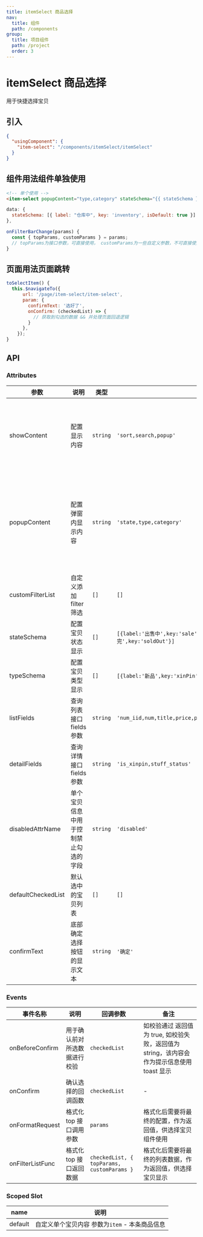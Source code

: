 ```yaml
---
title: itemSelect 商品选择
nav:
  title: 组件
  path: /components
group:
  title: 项目组件
  path: /project
  order: 3
---
```


# itemSelect 商品选择

用于快捷选择宝贝

## 引入

```json
{
  "usingComponent": {
    "item-select": "/components/itemSelect/itemSelect"
  }
}
```

## 组件用法<Badge>组件单独使用</Badge>

```html
<!-- 单个使用 -->
<item-select popupContent="type,category" stateSchema="{{ stateSchema }}" />
```

```js
data: {
  stateSchema: [{ label: "仓库中", key: 'inventory', isDefault: true }]
},

onFilterBarChange(params) {
  const { topParams, customParams } = params;
  // topParams为接口参数，可直接使用， customParams为一些自定义参数，不可直接使用在top接口参数上
}

```

## 页面用法<Badge>页面跳转</Badge>

```js
toSelectItem() {
  this.$navigateTo({
      url: '/page/item-select/item-select',
      param: {
        confirmText: '选好了',
        onConfirm: (checkedList) => {
          // 获取到勾选的数据 && 并处理页面回退逻辑
        }
      },
    });
}
```

## API

### Attributes

| 参数               | 说明                                 | 类型     | 默认值                                                                                                       | 备注                                                                           |
| ------------------ | ------------------------------------ | -------- | ------------------------------------------------------------------------------------------------------------ | ------------------------------------------------------------------------------ |
| showContent        | 配置显示内容                         | `string` | `'sort,search,popup'`                                                                                        | `sort`为默认的排序, `search`为搜索栏， `popup`为高级筛选弹窗                   |
| popupContent       | 配置弹窗内显示内容                   | `string` | `'state,type,category'`                                                                                      | `state`为宝贝类型, `type`为宝贝类型, `video`为主图视频 ， `category`为类目选择 |
| customFilterList   | 自定义添加 filter 筛选               | `[]`     | `[]`                                                                                                         | 正在实现，暂不要使用                                                           |
| stateSchema        | 配置宝贝状态显示                     | `[]`     | `[{label:'出售中',key:'sale',isDefault:true},{label:'仓库中',key:'inventory'},{label:'售完',key:'soldOut'}]` | -                                                                              |
| typeSchema         | 配置宝贝类型显示                     | `[]`     | `[{label:'新品',key:'xinPin'},{label:'拍卖',key:'paiMai'},{label:'闲鱼',key:'xianYu'}]`                      | -                                                                              |
| listFields         | 查询列表接口 fields 参数             | `string` | `'num_iid,num,title,price,pic_url,list_time,delist_time,sold_quantity,type,postage_id'`                      | -                                                                              |
| detailFields       | 查询详情接口 fields 参数             | `string` | `'is_xinpin,stuff_status'`                                                                                   | -                                                                              |
| disabledAttrName   | 单个宝贝信息中用于控制禁止勾选的字段 | `string` | `'disabled'`                                                                                                 | -                                                                              |
| defaultCheckedList | 默认选中的宝贝列表                   | `[]`     | `[]`                                                                                                         | `用于识别是否勾选的num_iid字段必须存在`                                        |
| confirmText        | 底部确定选择按钮的显示文本           | `string` | `'确定'`                                                                                                     | -                                                                              |

### Events

| 事件名称         | 说明                         | 回调参数                                   | 备注                                                                                       |
| ---------------- | ---------------------------- | ------------------------------------------ | ------------------------------------------------------------------------------------------ |
| onBeforeConfirm  | 用于确认前对所选数据进行校验 | `checkedList`                              | 如校验通过 返回值为 true, 如校验失败，返回值为 string，该内容会作为提示信息使用 toast 显示 |
| onConfirm        | 确认选择的回调函数           | `checkedList`                              | -                                                                                          |
| onFormatRequest  | 格式化 top 接口调用参数      | `params`                                   | 格式化后需要将最终的配置，作为返回值，供选择宝贝组件使用                                   |
| onFilterListFunc | 格式化 top 接口返回数据      | `checkedList, { topParams, customParams }` | 格式化后需要将最终的列表数据，作为返回值，供选择宝贝显示                                   |

### Scoped Slot

| name    | 说明                                           |
| ------- | ---------------------------------------------- |
| default | 自定义单个宝贝内容 参数为`item` - 本条商品信息 |
